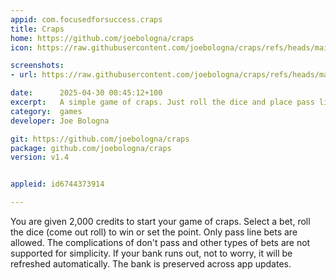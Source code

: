 ```yaml
---
appid: com.focusedforsuccess.craps
title: Craps
home: https://github.com/joebologna/craps
icon: https://raw.githubusercontent.com/joebologna/craps/refs/heads/main/craps-icon.png

screenshots:
- url: https://raw.githubusercontent.com/joebologna/craps/refs/heads/main/craps.png

date:      2025-04-30 00:45:12+100
excerpt:   A simple game of craps. Just roll the dice and place pass line bets.
category:  games
developer: Joe Bologna

git: https://github.com/joebologna/craps
package: github.com/joebologna/craps
version: v1.4


appleid: id6744373914

---
```


You are given 2,000 credits to start your game of craps. Select a bet, roll the dice (come out roll) to win or set the point. Only pass line bets are allowed. The complications of don&#39;t pass and other types of bets are not supported for simplicity. If your bank runs out, not to worry, it will be refreshed automatically. The bank is preserved across app updates.
